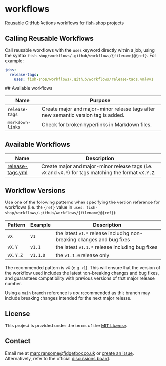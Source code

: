 # workflows

Reusable GitHub Actions workflows for [fish-shop](https://github.com/fish-shop) projects.

## Calling Reusable Workflows

Call reusable workflows with the `uses` keyword directly within a job, using the syntax `fish-shop/workflows/.github/workflows/{filename}@{ref}`. For example:

```yaml
jobs:
  release-tags:
    uses: fish-shop/workflows/.github/workflows/release-tags.yml@v1
```
## Available workflows

| Name             | Purpose                                                                            |
|------------------|------------------------------------------------------------------------------------|
| `release-tags`   | Create major and major-minor release tags after new semantic version tag is added. |
| `markdown-links` | Check for broken hyperlinks in Markdown files.                                     |

## Available Workflows

| Name                    | Description                                                                          |
|-------------------------|--------------------------------------------------------------------------------------|
| [release-tags.yml](.github/workflows/release-tags.yml)      | Create major and major-minor release tags (i.e. `vX` and `vX.Y`) for tags matching the format `vX.Y.Z`.     |

## Workflow Versions

Use one of the following patterns when specifying the version reference for workflows (i.e. the `{ref}` value in `uses: fish-shop/workflows/.github/workflows/{filename}@{ref}`):

| Pattern  | Example   | Description                                                            |
|----------|-----------|------------------------------------------------------------------------|
| `vX`     | `v1`      | the latest `v1.*` release including non-breaking changes and bug fixes |
| `vX.Y`   | `v1.1`    | the latest `v1.1.*` release including bug fixes                        |
| `vX.Y.Z` | `v1.1.0`  | the `v1.1.0` release only                                              |                

The recommended pattern is `vX` (e.g. `v1`). This will ensure that the version of the workflow used includes the latest non-breaking changes and bug fixes, and guarantees compatibility with previous versions of that major release number.

Using a `main` branch reference is _not_ recommended as this branch may include breaking changes intended for the next major release.

## License

This project is provided under the terms of the [MIT License](https://opensource.org/licenses/mit-license.php).

## Contact

Email me at [marc.ransome@fidgetbox.co.uk](mailto:marc.ransome@fidgetbox.co.uk) or [create an issue](https://github.com/fish-shop/workflows/issues). Alternatively, refer to the official [discussions board](https://github.com/orgs/fish-shop/discussions).
